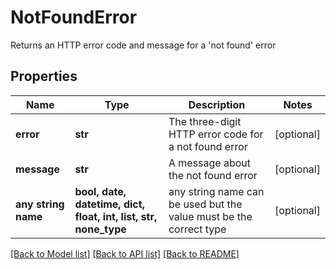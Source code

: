 # NotFoundError

Returns an HTTP error code and message for a 'not found' error

## Properties
Name | Type | Description | Notes
------------ | ------------- | ------------- | -------------
**error** | **str** | The three-digit HTTP error code for a not found error | [optional] 
**message** | **str** | A message about the not found error | [optional] 
**any string name** | **bool, date, datetime, dict, float, int, list, str, none_type** | any string name can be used but the value must be the correct type | [optional]

[[Back to Model list]](../README.md#documentation-for-models) [[Back to API list]](../README.md#documentation-for-api-endpoints) [[Back to README]](../README.md)


